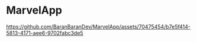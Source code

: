 # MarvelApp



https://github.com/BaranBaranDev/MarvelApp/assets/70475454/b7e5f414-5813-4171-aee6-9702fabc3de5

